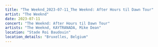 ```yaml
---
title: "The Weeknd_2023-07-11_The Weeknd: After Hours til Dawn Tour"
artist: "The Weeknd"
date: 2023-07-11
concert: "The Weeknd: After Hours til Dawn Tour"
artists: "The Weeknd, KAYTRANADA, Mike Dean"
location: "Stade Roi Baudouin"
location_details: "Bruxelles, Belgium"
---
```

